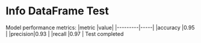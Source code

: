 # Info DataFrame Test

Model performance metrics:
|metric   |value|
|---------|-----|
|accuracy |0.95 |
|precision|0.93 |
|recall   |0.97 |
Test completed
